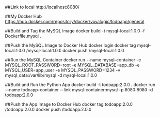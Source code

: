 ##Link to local
http://localhost:8080/

##My Docker Hub
https://hub.docker.com/repository/docker/vovalogic/todoapp/general

##Build and Tag the MySQL Image
docker build -t mysql-local:1.0.0 -f Dockerfile.mysql .

##Push the MySQL Image to Docker Hub
docker login
docker tag mysql-local:1.0.0 <username>/mysql-local:1.0.0
docker push <username>/mysql-local:1.0.0

##Run the MySQL Container
docker run --name mysql-container -e MYSQL_ROOT_PASSWORD=root -e MYSQL_DATABASE=app_db -e MYSQL_USER=app_user -e MYSQL_PASSWORD=1234 -v mysql_data:/var/lib/mysql -d mysql-local:1.0.0

##Build and Run the Python App
docker build -t todoapp:2.0.0 .
docker run --name todoapp-container --link mysql-container:mysql -p 8080:8080 -d todoapp:2.0.0

##Push the App Image to Docker Hub
docker tag todoapp:2.0.0 <username>/todoapp:2.0.0
docker push <username>/todoapp:2.0.0
